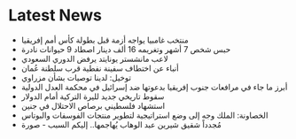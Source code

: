 # Latest News
-  منتخب غامبيا يواجه أزمة قبل بطولة كأس أمم إفريقيا
-  حبس شخص 7 أشهر وتغريمه 16 ألف دينار اصطاد 9 حيوانات نادرة
-  لاعب مانشستر يونايتد يرفض الدوري السعودي
-  أنباء عن اختطاف سفينة نفطية قرب سلطنة عُمان
-  توخيل: لدينا توصيات بشأن مزراوي
-  أبرز ما جاء في مرافعات جنوب إفريقيا بدعوتها ضد إسرائيل في محكمة العدل الدولية
-  سقوط تاريخي جديد لليرة التركية أمام الدولار
-  استشهاد فلسطيني برصاص الاحتلال في جنين
-  الخصاونة: الملك وجه إلى وضع استراتيجية لتطوير منتجات الفوسفات والبوتاس
-  مُجدداً شقيق شيرين عبد الوهاب يُهاجمها.. إليكم السبب - صورة
